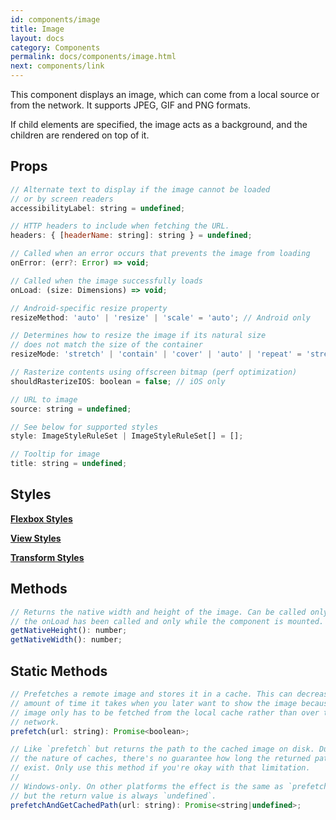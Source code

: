 ```yaml
---
id: components/image
title: Image
layout: docs
category: Components
permalink: docs/components/image.html
next: components/link
---
```


This component displays an image, which can come from a local source or from the network. It supports JPEG, GIF and PNG formats.

If child elements are specified, the image acts as a background, and the children are rendered on top of it.

## Props
``` javascript
// Alternate text to display if the image cannot be loaded
// or by screen readers
accessibilityLabel: string = undefined;

// HTTP headers to include when fetching the URL.
headers: { [headerName: string]: string } = undefined;

// Called when an error occurs that prevents the image from loading
onError: (err?: Error) => void;

// Called when the image successfully loads
onLoad: (size: Dimensions) => void;

// Android-specific resize property
resizeMethod: 'auto' | 'resize' | 'scale' = 'auto'; // Android only

// Determines how to resize the image if its natural size
// does not match the size of the container
resizeMode: 'stretch' | 'contain' | 'cover' | 'auto' | 'repeat' = 'stretch';

// Rasterize contents using offscreen bitmap (perf optimization)
shouldRasterizeIOS: boolean = false; // iOS only

// URL to image
source: string = undefined;

// See below for supported styles
style: ImageStyleRuleSet | ImageStyleRuleSet[] = [];

// Tooltip for image
title: string = undefined;
```

## Styles
[**Flexbox Styles**](/reactxp/docs/styles.html#flexbox-style-attributes)

[**View Styles**](/reactxp/docs/styles.html#view-style-attributes)

[**Transform Styles**](/reactxp/docs/styles.html#transform-style-attributes)

## Methods
``` javascript
// Returns the native width and height of the image. Can be called only after
// the onLoad has been called and only while the component is mounted.
getNativeHeight(): number;
getNativeWidth(): number;
```

## Static Methods
```javascript
// Prefetches a remote image and stores it in a cache. This can decrease the
// amount of time it takes when you later want to show the image because the
// image only has to be fetched from the local cache rather than over the
// network.
prefetch(url: string): Promise<boolean>;

// Like `prefetch` but returns the path to the cached image on disk. Due to
// the nature of caches, there's no guarantee how long the returned path will
// exist. Only use this method if you're okay with that limitation.
//
// Windows-only. On other platforms the effect is the same as `prefetch`
// but the return value is always `undefined`.
prefetchAndGetCachedPath(url: string): Promise<string|undefined>;
```
